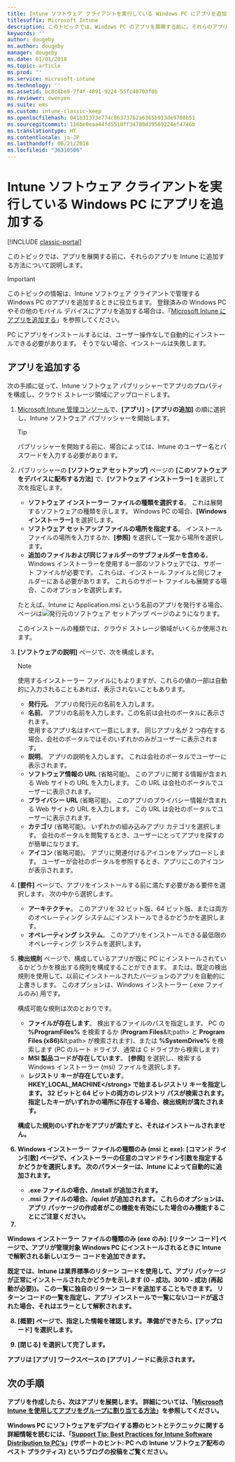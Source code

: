 ```yaml
---
title: Intune ソフトウェア クライアントを実行している Windows PC にアプリを追加する
titlesuffix: Microsoft Intune
description: このトピックでは、Windows PC のアプリを展開する前に、それらのアプリを Intune に追加する方法について説明します。
keywords: ''
author: dougeby
ms.author: dougeby
manager: dougeby
ms.date: 01/01/2018
ms.topic: article
ms.prod: ''
ms.service: microsoft-intune
ms.technology: ''
ms.assetid: bc8c8be9-7f4f-4891-9224-55fc40703f0b
ms.reviewer: owenyen
ms.suite: ems
ms.custom: intune-classic-keep
ms.openlocfilehash: 041b31373e774c86373762a6365b913de9708b51
ms.sourcegitcommit: 116be0eaa44fd5518ff34780d39569224ef4746b
ms.translationtype: HT
ms.contentlocale: ja-JP
ms.lasthandoff: 06/21/2018
ms.locfileid: "36310506"
---
```

# <a name="add-apps-for-windows-pcs-that-run-the-intune-software-client"></a>Intune ソフトウェア クライアントを実行している Windows PC にアプリを追加する

[!INCLUDE [classic-portal](includes/classic-portal.md)]

このトピックでは、アプリを展開する前に、それらのアプリを Intune に追加する方法について説明します。

> [!IMPORTANT]
> このトピックの情報は、Intune ソフトウェア クライアントで管理する Windows PC のアプリを追加するときに役立ちます。 登録済みの Windows PC やその他のモバイル デバイスにアプリを追加する場合は、「[Microsoft Intune にアプリを追加する](apps-add.md)」を参照してください。

PC にアプリをインストールするには、ユーザー操作なしで自動的にインストールできる必要があります。 そうでない場合、インストールは失敗します。


## <a name="add-the-app"></a>アプリを追加する
次の手順に従って、Intune ソフトウェア パブリッシャーでアプリのプロパティを構成し、クラウド ストレージ領域にアップロードします。

1. [Microsoft Intune 管理コンソール](https://manage.microsoft.com)で、**[アプリ]** &gt; **[アプリの追加]** の順に選択し、Intune ソフトウェア パブリッシャーを開始します。

   > [!TIP]
   > パブリッシャーを開始する前に、場合によっては、Intune のユーザー名とパスワードを入力する必要があります。

2. パブリッシャーの **[ソフトウェア セットアップ]** ページの **[このソフトウェアをデバイスに配布する方法]** で、**[ソフトウェア インストーラー]** を選択して次を指定します。

   - **ソフトウェア インストーラー ファイルの種類を選択する**。 これは展開するソフトウェアの種類を示します。 Windows PC の場合、**[Windows インストーラー]** を選択します。
   - **ソフトウェア セットアップ ファイルの場所を指定する**。 インストール ファイルの場所を入力するか、**[参照]** を選択して一覧から場所を選択します。
   - **追加のファイルおよび同じフォルダーのサブフォルダーを含める**。 Windows インストーラーを使用する一部のソフトウェアでは、サポート ファイルが必要です。 これらは、インストール ファイルと同じフォルダーにある必要があります。 これらのサポート ファイルも展開する場合、このオプションを選択します。

   たとえば、Intune に Application.msi という名前のアプリを発行する場合、ページは![発行元のソフトウェア セットアップ ページ](media/publisher-for-pc.png)のようになります。

   このインストールの種類では、クラウド ストレージ領域がいくらか使用されます。

3. **[ソフトウェアの説明]** ページで、次を構成します。

   > [!NOTE]
   > 使用するインストーラー ファイルにもよりますが、これらの値の一部は自動的に入力されることもあれば、表示されないこともあります。

   - **発行元**。 アプリの発行元の名前を入力します。
   - **名前**。 アプリの名前を入力します。この名前は会社のポータルに表示されます。<br />使用するアプリ名はすべて一意にします。 同じアプリ名が 2 つ存在する場合、会社のポータルではそのいずれかのみがユーザーに表示されます。
   - **説明**。 アプリの説明を入力します。 これは会社のポータルでユーザーに表示されます。
   - **ソフトウェア情報の URL** (省略可能)。 このアプリに関する情報が含まれる Web サイトの URL を入力します。 この URL は会社のポータルでユーザーに表示されます。
   - **プライバシー URL** (省略可能)。 このアプリのプライバシー情報が含まれる Web サイトの URL を入力します。 この URL は会社のポータルでユーザーに表示されます。
   - **カテゴリ** (省略可能)。 いずれかの組み込みアプリ カテゴリを選択します。 会社のポータルを閲覧するとき、ユーザーにとってアプリを探すのが簡単になります。
   - **アイコン** (省略可能)。 アプリに関連付けるアイコンをアップロードします。 ユーザーが会社のポータルを参照するとき、アプリにこのアイコンが表示されます。

4. **[要件]** ページで、アプリをインストールする前に満たす必要がある要件を選択します。 次の中から選択します。

   - **アーキテクチャ**。 このアプリを 32 ビット版、64 ビット版、または両方のオペレーティング システムにインストールできるかどうかを選択します。
   - **オペレーティング システム**。 このアプリをインストールできる最低限のオペレーティング システムを選択します。

5. **検出規則** ページで、構成しているアプリが既に PC にインストールされているかどうかを検出する規則を構成することができます。 または、既定の検出規則を使用して、以前にインストールされたバージョンのアプリを自動的に上書きします。 このオプションは、Windows インストーラー (.exe ファイルのみ) 用です。

   構成可能な規則は次のとおりです。
   - **ファイルが存在します**。 検出するファイルのパスを指定します。 PC の **%ProgramFiles%** を検索するか (**Program Files**\&lt;path&gt; と **Program Files (x86)**\&lt;path&gt; が検索されます)、または **%SystemDrive%** を検索します (PC のルート ドライブ、通常は C ドライブから検索します)
   - **MSI 製品コードが存在しています**。 **[参照]** を選択し、検索する Windows インストーラー (msi) ファイルを選択します。
   - <strong>レジストリ キーが存在しています</strong>。 <strong>HKEY_LOCAL_MACHINE\</strong> で始まるレジストリ キーを指定します。 32 ビットと 64 ビットの両方のレジストリ パスが検索されます。 指定したキーがいずれかの場所に存在する場合、検出規則が満たされます。

   構成した規則のいずれかをアプリが満たすと、それはインストールされません。

6. **Windows インストーラー** ファイルの種類のみ (msi と exe): **[コマンド ライン引数]** ページで、インストーラーの任意のコマンドライン引数を指定するかどうかを選択します。
   次のパラメーターは、Intune によって自動的に追加されます。
   - .exe ファイルの場合、**/install** が追加されます。
   - .msi ファイルの場合、**/quiet** が追加されます。
   これらのオプションは、アプリ パッケージの作成者がこの機能を有効にした場合のみ機能することにご注意ください。

7. 
  **Windows インストーラー** ファイルの種類のみ (exe のみ): **[リターン コード]** ページで、アプリが管理対象 Windows PC にインストールされるときに Intune で解釈される新しいエラー コードを追加できます。

   既定では、Intune は業界標準のリターン コードを使用して、アプリ パッケージが正常にインストールされたかどうかを示します (**0** - 成功。**3010** - 成功 (再起動が必要))。 この一覧に独自のリターン コードを追加することもできます。 リターン コードの一覧を指定し、アプリ インストールで一覧にないコードが返された場合、それはエラーとして解釈されます。

8. **[概要]** ページで、指定した情報を確認します。 準備ができたら、**[アップロード]** を選択します。

9. **[閉じる]** を選択して完了します。

アプリは **[アプリ]** ワークスペースの **[アプリ]** ノードに表示されます。

## <a name="next-steps"></a>次の手順

アプリを作成したら、次はアプリを展開します。 詳細については、「[Microsoft Intune を使用してアプリをグループに割り当てる方法](apps-deploy.md)」を参照してください。

Windows PC にソフトウェアをデプロイする際のヒントとテクニックに関する詳細情報を読むには、「[Support Tip: Best Practices for Intune Software Distribution to PC’s](https://blogs.technet.microsoft.com/intunesupport/2016/06/13/support-tip-best-practices-for-intune-software-distribution-to-pcs/)」(サポートのヒント: PC への Intune ソフトウェア配布のベスト プラクティス) というブログの投稿をご覧ください。
